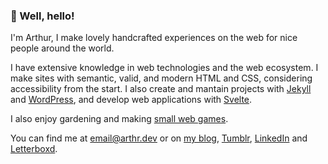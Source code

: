 ### 👋 Well, hello!

I'm Arthur, I make lovely handcrafted experiences on the web for nice people around the world.

I have extensive knowledge in web technologies and the web ecosystem. I make sites with semantic, valid, and modern HTML and CSS, considering accessibility from the start. I also create and mantain projects with [Jekyll](https://jekyllrb.com) and [WordPress](https://wordpress.org/), and develop web applications with [Svelte](https://svelte.dev/).

I also enjoy gardening and making [small web games](https://irrelefante.com.br/).

You can find me at <email@arthr.dev> or on [my blog](https://irrelefante.blog), [Tumblr](https://www.tumblr.com/arthrfrts), [LinkedIn](https://www.linkedin.com/in/arthrfrts) and [Letterboxd](https://letterboxd.com/arthrfrts).
